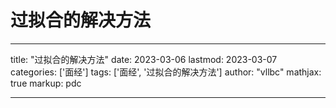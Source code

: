 # 过拟合的解决方法

---
title: "过拟合的解决方法"
date: 2023-03-06
lastmod: 2023-03-07
categories: ['面经']
tags: ['面经', '过拟合的解决方法']
author: "vllbc"
mathjax: true
markup: pdc

---

